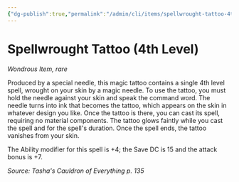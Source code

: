 ```yaml
---
{"dg-publish":true,"permalink":"/admin/cli/items/spellwrought-tattoo-4th-level-tce/","tags":["compendium/src/5e/tce","item/rarity/rare","item/wondrous"],"updated":"2025-01-11T15:32:20.659+00:00"}
---
```


# Spellwrought Tattoo (4th Level)
*Wondrous Item, rare*  


Produced by a special needle, this magic tattoo contains a single 4th level spell, wrought on your skin by a magic needle. To use the tattoo, you must hold the needle against your skin and speak the command word. The needle turns into ink that becomes the tattoo, which appears on the skin in whatever design you like. Once the tattoo is there, you can cast its spell, requiring no material components. The tattoo glows faintly while you cast the spell and for the spell's duration. Once the spell ends, the tattoo vanishes from your skin.

The Ability modifier for this spell is +4; the Save DC is 15 and the attack bonus is +7.

*Source: Tasha's Cauldron of Everything p. 135*